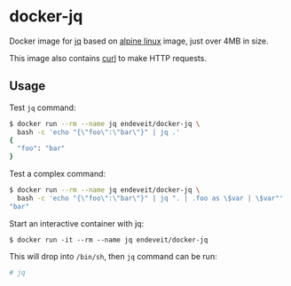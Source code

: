 # docker-jq
Docker image for [jq](http://stedolan.github.io/jq/) based on [alpine linux](https://alpinelinux.org/) image, just over 4MB in size.

This image also contains [curl](https://curl.haxx.se/) to make HTTP requests.

## Usage

Test `jq` command:

```bash
$ docker run --rm --name jq endeveit/docker-jq \
  bash -c 'echo "{\"foo\":\"bar\"}" | jq .'
{
  "foo": "bar"
}
```

Test a complex command:

```bash
$ docker run --rm --name jq endeveit/docker-jq \
  bash -c 'echo "{\"foo\":\"bar\"}" | jq ". | .foo as \$var | \$var"'
"bar"
```

Start an interactive container with jq:

```
$ docker run -it --rm --name jq endeveit/docker-jq
```

This will drop into `/bin/sh`, then `jq` command can be run:

```bash
# jq
```
